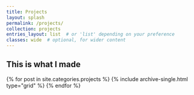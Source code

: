 ```yaml
---
title: Projects
layout: splash
permalink: /projects/
collection: projects
entries_layout: list  # or 'list' depending on your preference
classes: wide  # optional, for wider content
---
```


## This is what I made

{% for post in site.categories.projects %}
  {% include archive-single.html type="grid" %}
{% endfor %}